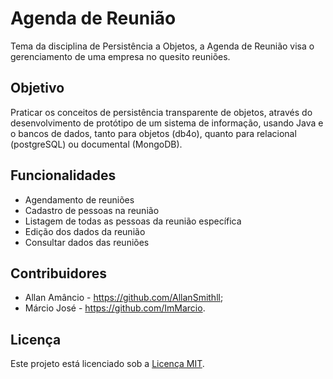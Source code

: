 # Agenda de Reunião
Tema da disciplina de Persistência a Objetos, a Agenda de Reunião visa o gerenciamento de uma empresa no quesito reuniões.

## Objetivo
Praticar os conceitos de persistência transparente de objetos, através do
desenvolvimento de protótipo de um sistema de informação, usando Java e o bancos 
de dados, tanto para objetos (db4o), quanto para relacional (postgreSQL) ou documental (MongoDB).

## Funcionalidades
- Agendamento de reuniões
- Cadastro de pessoas na reunião
- Listagem de todas as pessoas da reunião específica
- Edição dos dados da reunião  
- Consultar dados das reuniões

## Contribuidores
- Allan Amâncio - https://github.com/AllanSmithll;
- Márcio José - https://github.com/ImMarcio.

## Licença
Este projeto está licenciado sob a [Licença MIT](https://opensource.org/license/mit/).
